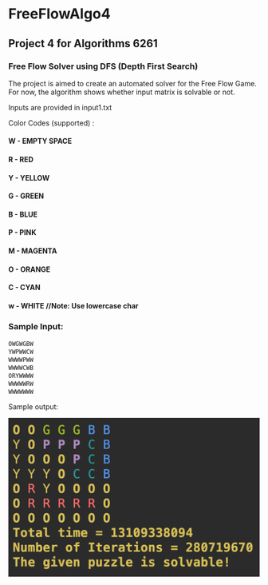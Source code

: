# FreeFlowAlgo4
## Project 4 for Algorithms 6261

### Free Flow Solver using DFS (Depth First Search)

The project is aimed to create an automated solver for the Free Flow Game.
For now, the algorithm shows whether input matrix is solvable or not.

Inputs are provided in input1.txt

Color Codes (supported) :

#### W - EMPTY SPACE
#### R - RED
#### Y - YELLOW
#### G - GREEN
#### B - BLUE
#### P - PINK
#### M - MAGENTA
#### O - ORANGE
#### C - CYAN
#### w - WHITE //Note: Use lowercase char


### Sample Input:

```
OWGWGBW 
YWPWWCW 
WWWWPWW 
WWWWCWB 
ORYWWWW 
WWWWWRW 
WWWWWWW
```

Sample output:


![Output Image](output.png)
